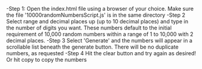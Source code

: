 -Step 1:
    Open the index.html file using a browser of your choice. Make sure the file '10000randomNumbersScript.js' is in the same directory
-Step 2 
    Select range and decimal places up (up to 10 decimal places) and type in the number of digits you want. These numbers default to the initial requirement of 10,000 random numbers within a range of 1 to 10,000 with 2 decimal places.
-Step 3 
    Select 'Generate' and the numbers will appear in a scrollable list beneath the generate button. There will be no duplicate numbers, as requested
-Step 4
    Hit the clear button and try again as desired! Or hit copy to copy the numbers

